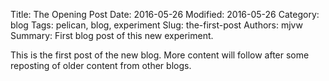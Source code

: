 Title: The Opening Post
Date: 2016-05-26
Modified: 2016-05-26
Category: blog
Tags: pelican, blog, experiment
Slug: the-first-post
Authors: mjvw
Summary: First blog post of this new experiment.

This is the first post of the new blog. More content will follow after some reposting of older content from other blogs.

